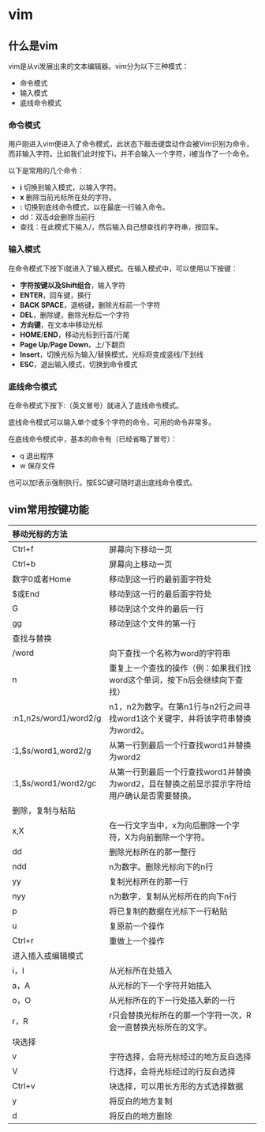 # vim

## 什么是vim

vim是从vi发展出来的文本编辑器。vim分为以下三种模式：

* 命令模式
* 输入模式
* 底线命令模式

### 命令模式

用户刚进入vim便进入了命令模式，此状态下敲击键盘动作会被Vim识别为命令，而非输入字符。比如我们此时按下i，并不会输入一个字符，i被当作了一个命令。

以下是常用的几个命令：

* **i** 切换到输入模式，以输入字符。
* **x** 删除当前光标所在处的字符。
* **:** 切换到底线命令模式，以在最底一行输入命令。
* dd：双击d会删除当前行
* 查找：在此模式下输入/，然后输入自己想查找的字符串，按回车。

### 输入模式

在命令模式下按下i就进入了输入模式。在输入模式中，可以使用以下按键：

* **字符按键以及Shift组合**，输入字符
* **ENTER**，回车键，换行
* **BACK SPACE**，退格键，删除光标前一个字符
* **DEL**，删除键，删除光标后一个字符
* **方向键**，在文本中移动光标
* **HOME**/**END**，移动光标到行首/行尾
* **Page Up**/**Page Down**，上/下翻页
* **Insert**，切换光标为输入/替换模式，光标将变成竖线/下划线
* **ESC**，退出输入模式，切换到命令模式

### 底线命令模式

在命令模式下按下:（英文冒号）就进入了底线命令模式。

底线命令模式可以输入单个或多个字符的命令，可用的命令非常多。

在底线命令模式中，基本的命令有（已经省略了冒号）：

* q 退出程序
* w 保存文件

也可以加!表示强制执行。按ESC键可随时退出底线命令模式。

## vim常用按键功能

| 移动光标的方法 |  |
| :--- | :--- |
| Ctrl+f | 屏幕向下移动一页 |
| Ctrl+b | 屏幕向上移动一页 |
| 数字0或者Home | 移动到这一行的最前面字符处 |
| $或End | 移动到这一行的最后面字符处 |
| G | 移动到这个文件的最后一行 |
| gg | 移动到这个文件的第一行 |
| 查找与替换 |  |
| /word | 向下查找一个名称为word的字符串 |
| n | 重复上一个查找的操作（例：如果我们找word这个单词，按下n后会继续向下查找） |
| :n1,n2s/word1/word2/g | n1，n2为数字。在第n1行与n2行之间寻找word1这个关键字，并将该字符串替换为word2。 |
| :1,$s/word1,word2/g | 从第一行到最后一个行查找word1并替换为word2 |
| :1,$s/word1/word2/gc | 从第一行到最后一个行查找word1并替换为word2，且在替换之前显示提示字符给用户确认是否需要替换。 |
| 删除，复制与粘贴 |  |
| x,X | 在一行文字当中，x为向后删除一个字符，X为向前删除一个字符。 |
| dd | 删除光标所在的那一整行 |
| ndd | n为数字。删除光标向下的n行 |
| yy | 复制光标所在的那一行 |
| nyy | n为数字，复制从光标所在的向下n行 |
| p | 将已复制的数据在光标下一行粘贴 |
| u | 复原前一个操作 |
| Ctrl+r | 重做上一个操作 |
| 进入插入或编辑模式 |  |
| i，I | 从光标所在处插入 |
| a，A | 从光标的下一个字符开始插入 |
| o，O | 从光标所在的下一行处插入新的一行 |
| r，R | r只会替换光标所在的那一个字符一次，R会一直替换光标所在的文字。 |
| 块选择 |  |
| v | 字符选择，会将光标经过的地方反白选择 |
| V | 行选择，会将光标经过的行反白选择 |
| Ctrl+v | 块选择，可以用长方形的方式选择数据 |
| y | 将反白的地方复制 |
| d | 将反白的地方删除 |

